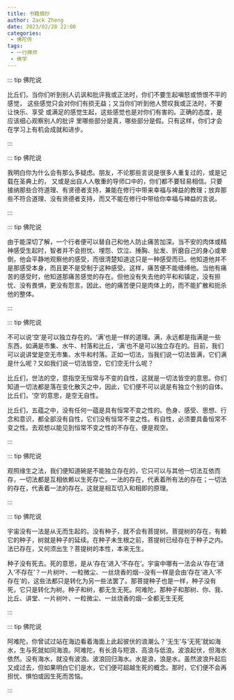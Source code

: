 ```yaml
---
title: 书籍摘抄
author: Zack Zheng
date: 2023/02/28 22:00
categories:
 - 佛陀传
tags:
 - 一行禅师
 - 佛学
---
```


::: tip 佛陀说  

比丘们，当你们听到别人讥讽和批评我或正法时，你们不要生起嗔怒或愤恨不平的感觉，
这些感觉只会对你们有损无益；又当你们听到他人赞叹我或正法时，不要让快乐、享受
或满足的感觉生起，这些感觉也是对你们有害的。正确的态度，是应该细心观察别人的批评
里哪些部分是真，哪些部分是假。只有这样，你们才会在学习上有机会成就和进步。

:::

::: tip 佛陀说 

我明白你为什么会有那么多疑虑。朋友，不论那些言说是很多人重复过的，或是记载在圣典上的，
又或是出自人人敬重的导师口中的，你们都不要轻易相信。只要接纳那些合符道理、有贤德者支持，兼能在修行中带来幸福与裨益的教理；放弃那些不符合道理、没有贤德者支持，而又不能在修行中带给你幸福与裨益的言说。

:::

::: tip 佛陀说 

由于能深切了解，一个行者便可以替自己和他人防止痛苦加深。当不安的肉体或精神感受生起时，智者并不会担忧、埋怨、饮泣、捶胸、扯发、折磨自己的身心或晕倒，他会平静地观察他的感受，而很清楚知道这只是一种感受而已。他知道他并不是那感受本身，而且更不是受制于这种感受。这样，痛苦便不能缠缚他。当他有痛苦的感受时，他知道那痛苦感觉的存在。但他没有失去他的平和和镇定，没有担忧、没有畏惧，更没有怨言。因此，他的痛苦便只是肉体上的，而不能扩散和扼杀他的整体。

:::

::: tip 佛陀说 

不可以说‘空’是可以独立存在的。‘满’也是一样的道理。满，永远都是指满是一些东西，如满是市集、水牛、村落和比丘，‘满’也不是可以独立存在的。目前，我们可以说讲堂是空无市集、水牛和村落。正如一切法，当我们说一切法皆满，它们满是什么呢？又如我们说一切法皆空，它们空无什么呢？  

比丘们，世法的空，意指空无恒常与不变的自性，这就是一切法皆空的意思。你们知道一切法都是落在变化散灭之中，因此，它们便不可以说是有独立个别的自体。比丘们，‘空’的意思，是空无自性。

比丘们，五蕴之中，没有任何一蕴是具有恒常不变之性的。色身、感受、思想、行念和意识，都全部没有自性，它们没有恒常不变之性。有自性，必须要具备恒常不变之性。去观想以能见到恒常不变之性的不存在，便是观空。

:::



::: tip 佛陀说 


观照缘生之法，我们便知道碗是不能独立存在的，它只可以与其他一切法互依而存，一切法都是互相依赖以生死存亡。一法的存在，代表着所有法的存在；一切法的存在，代表着一法的存在。这就是相互切入和相即的原理。

:::


::: tip 佛陀说 

宇宙没有一法是从无而生起的。没有种子，就不会有菩提树。菩提树的存在，有赖它的种子，树就是种子的延续。在种子未生根之前，菩提树已经存在于种子之内。法已存在，又何须出生？菩提树的本性，本来无生。

种子没有死去。死的意思，是从‘存在’进入‘不存在’。宇宙中哪有一法会从‘存在’进入‘不存在’？一片树叶、一粒微尘、一丝烧香的烟--没有一样是会由‘存在’进入‘不存在’的，这些法都只是转化为另一些法罢了。那菩提种子也是一样，种子没有死，它只是转化为树。种子和树，都无生无死。阿难陀，那种子和那树、你、我、比丘、讲堂、一片树叶、一粒微尘、一丝烧香的烟--全都无生无死

:::


::: tip 佛陀说 

阿难陀，你曾试过站在海边看着海面上此起彼伏的浪潮么？‘无生’与‘无死’就如海水，生与死就如同海浪。阿难陀，有长浪与短浪、高浪与低浪。波浪起伏，但海水依然。没有海水，就没有波浪。波浪回归海水。水是浪，浪是水。虽然波浪升起后又成过去，但如果明白它们是水，它们便可超越生死的概念。那时，它们便不会再担忧、惧怕或因生死而苦恼。

:::
